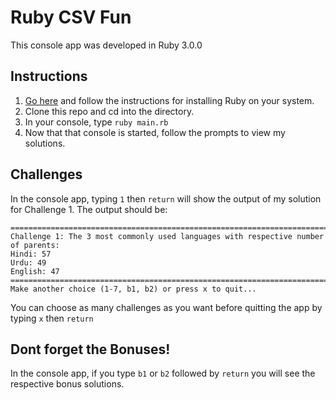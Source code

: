 # Ruby CSV Fun

This console app was developed in Ruby 3.0.0

## Instructions
1. [Go here](https://www.ruby-lang.org/en/documentation/installation/) and follow the instructions for installing Ruby on your system.
2. Clone this repo and cd into the directory.
3. In your console, type `ruby main.rb`
4. Now that that console is started, follow the prompts to view my solutions.

## Challenges
In the console app, typing `1` then `return` will show the output of my solution for Challenge 1. The output should be:
```
================================================================================
Challenge 1: The 3 most commonly used languages with respective number of parents: 
Hindi: 57
Urdu: 49
English: 47
================================================================================
Make another choice (1-7, b1, b2) or press x to quit...
```
You can choose as many challenges as you want before quitting the app by typing `x` then `return`

## Dont forget the Bonuses!
In the console app, if you type `b1` or `b2` followed by `return` you will see the respective bonus solutions.